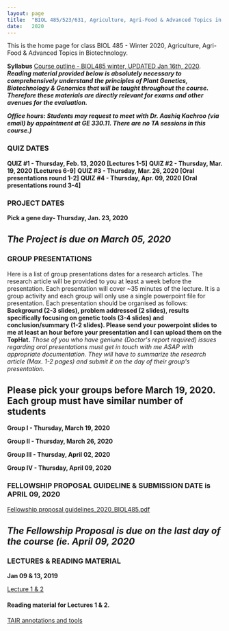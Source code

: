 ```yaml
---
layout: page
title:  "BIOL 485/523/631, Agriculture, Agri-Food & Advanced Topics in Biotechnology, Winter 2020"
date:   2020
---
```

This is the home page for class BIOL 485 - Winter 2020, Agriculture, Agri-Food & Advanced Topics in Biotechnology.

**Syllabus**
[Course outline - BIOL485 winter, UPDATED Jan 16th, 2020](https://github.com/kachroolab/kachroolab/files/4072209/BIOL485-523.course.outline_UPDATED_01162020.pdf). 
**_Reading material provided below is absolutely necessary to comprehensively understand the principles of Plant Genetics, Biotechnology & Genomics that will be taught throughout the course. Therefore these materials are directly relevant for exams and other avenues for the evaluation._** 

**_Office hours: Students may request to meet with Dr. Aashiq Kachroo (via email) by appointment at GE 330.11. There are no TA sessions in this course.)_**

### **QUIZ DATES**

**QUIZ #1 - Thursday, Feb. 13, 2020 [Lectures 1-5]** 
**QUIZ #2 - Thursday, Mar. 19, 2020 [Lectures 6-9]** 
**QUIZ #3 - Thursday, Mar. 26, 2020 [Oral presentations round 1-2]** 
**QUIZ #4 - Thursday, Apr. 09, 2020 [Oral presentations round 3-4]** 

### **PROJECT DATES**

**Pick a gene day- Thursday, Jan. 23, 2020** 

## **_The Project is due on March 05, 2020_**

### **GROUP PRESENTATIONS**
Here is a list of group presentations dates for a research articles. The research article will be provided to you at least a week before the presentation. Each presentation will cover ~35 minutes of the lecture. It is a group activity and each group will only use a single powerpoint file for presentation. Each presentation should be organised as follows: 
**Background (2-3 slides), problem addressed (2 slides), results specifically focusing on genetic tools (3-4 slides) and conclusion/summary (1-2 slides). Please send your powerpoint slides to me at least an hour before your presentation and I can upload them on the TopHat.** 
_Those of you who have geniune (Doctor's report required) issues regarding oral presentations must get in touch with me ASAP with appropriate documentation. They will have to summarize the research article (Max. 1-2 pages) and submit it on the day of their group's presentation._ 

## **Please pick your groups before March 19, 2020. Each group must have similar number of students**

**Group I - Thursday, March 19, 2020** 

**Group II - Thursday, March 26, 2020** 

**Group III - Thursday, April 02, 2020** 

**Group IV - Thursday, April 09, 2020**  

### **FELLOWSHIP PROPOSAL GUIDELINE & SUBMISSION DATE is APRIL 09, 2020**

[Fellowship proposal guidelines_2020_BIOL485.pdf](https://github.com/kachroolab/kachroolab/files/4041523/Fellowship.proposal.guidelines.pdf)

## **_The Fellowship Proposal is due on the last day of the course (ie. April 09, 2020_**

### **LECTURES & READING MATERIAL**

**Jan 09 & 13, 2019**

[Lecture 1 & 2](https://github.com/kachroolab/kachroolab/files/4072392/Week2_01162020_reduced.file.size.pdf) 

#### Reading material for Lectures 1 & 2.

[TAIR annotations and tools](https://github.com/kachroolab/kachroolab/files/4072467/TAIR.pdf)



